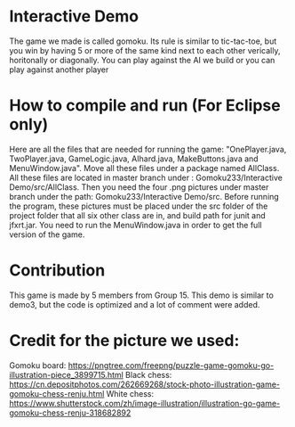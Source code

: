 # Interactive Demo
The game we made is called gomoku. Its rule is similar to tic-tac-toe, but you win by having 5 or more of the same kind next to each other verically, horitonally or diagonally. You can play against the AI we build or you can play against another player

# How to compile and run (For Eclipse only)
Here are all the files that are needed for running the game: "OnePlayer.java, TwoPlayer.java, GameLogic.java, AIhard.java, MakeButtons.java and MenuWindow.java". Move all these files under a package named AllClass. All these files are located in master branch under : Gomoku233/Interactive Demo/src/AllClass. Then you need the four .png pictures under master branch under the path: Gomoku233/Interactive Demo/src. Before running the program, these pictures must be placed under the src folder of the project folder that all six other class are in, and build path for junit and jfxrt.jar. You need to run the MenuWindow.java in order to get the full version of the game.

# Contribution
This game is made by 5 members from Group 15. This demo is similar to demo3, but the code is optimized and a lot of comment were added.

# Credit for the picture we used:
Gomoku board: https://pngtree.com/freepng/puzzle-game-gomoku-go-illustration-piece_3899715.html
Black chess: https://cn.depositphotos.com/262669268/stock-photo-illustration-game-gomoku-chess-renju.html
White chess: https://www.shutterstock.com/zh/image-illustration/illustration-go-game-gomoku-chess-renju-318682892
